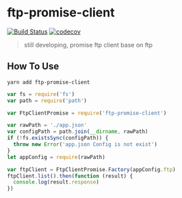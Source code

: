 # ftp-promise-client
[![Build Status](https://travis-ci.org/easy-tools/ftp-promise-client.svg?branch=master)](https://travis-ci.org/easy-tools/ftp-promise-client)
[![codecov](https://codecov.io/gh/easy-tools/ftp-promise-client/branch/master/graph/badge.svg)](https://codecov.io/gh/easy-tools/ftp-promise-client)

> still developing, promise ftp client base on ftp

## How To Use

`yarn add ftp-promise-client`

```javascript
var fs = require('fs')
var path = require('path')

var FtpClientPromise = require('ftp-promise-client')

var rawPath = './app.json'
var configPath = path.join(__dirname, rawPath)
if (!fs.existsSync(configPath)) {
  throw new Error('app.json Config is not exist')
}
let appConfig = require(rawPath)

var ftpClient = FtpClientPromise.Factory(appConfig.ftp)
ftpClient.list().then(function (result) {
  console.log(result.response)
})
```
